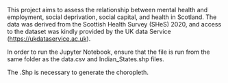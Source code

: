 This project aims to assess the relationship between mental health and employment, social deprivation, social capital, and health in Scotland. The data was derived from the Scottish Health Survey (SHeS) 2020, and access to the dataset was kindly provided by the UK data Service (https://ukdataservice.ac.uk).  

In order to run the Jupyter Notebook, ensure that the file is run from the same folder as the data.csv and Indian_States.shp files.

The .Shp is necessary to generate the choropleth.
